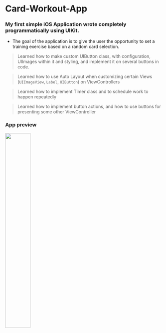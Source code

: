 # Card-Workout-App
### My first simple iOS Application wrote completely programmatically using UIKit.

- The goal of the application is to give the user the opportunity to set a training exercise based on a random card selection.

> Learned how to make custom UIButton class, with configuration, UIImages within it and styling, and implement it on several buttons in code.

> Learned how to use Auto Layout when customizing certain Views (`UIImageView`, `Label`, `UIButton`) on ViewControllers

> Learned how to implement Timer class and to schedule work to happen repeatedly

> Learned how to implement button actions, and how to use buttons for presenting some other ViewController

### App preview

<img src="https://github.com/Orhanko/Card-Workout-App/assets/95143599/37579424-63b5-42d7-8361-1a950b28152e)https://github.com/Orhanko/Card-Workout-App/assets/95143599/37579424-63b5-42d7-8361-1a950b28152e" width="40%" height="40%"/>
